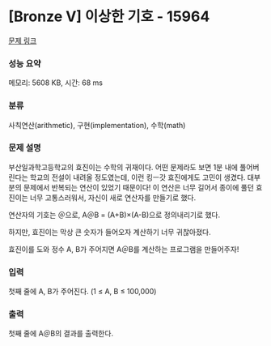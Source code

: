 # [Bronze V] 이상한 기호 - 15964 

[문제 링크](https://www.acmicpc.net/problem/15964) 

### 성능 요약

메모리: 5608 KB, 시간: 68 ms

### 분류

사칙연산(arithmetic), 구현(implementation), 수학(math)

### 문제 설명

<p>부산일과학고등학교의 효진이는 수학의 귀재이다. 어떤 문제라도 보면 1분 내에 풀어버린다는 학교의 전설이 내려올 정도였는데, 이런 킹ㅡ갓 효진에게도 고민이 생겼다. 대부분의 문제에서 반복되는 연산이 있었기 때문이다! 이 연산은 너무 길어서 종이에 풀던 효진이는 너무 고통스러워서, 자신이 새로 연산자를 만들기로 했다.</p>

<p>연산자의 기호는 ＠으로, A＠B = (A+B)×(A-B)으로 정의내리기로 했다.</p>

<p>하지만, 효진이는 막상 큰 숫자가 들어오자 계산하기 너무 귀찮아졌다.</p>

<p>효진이를 도와 정수 A, B가 주어지면 A＠B를 계산하는 프로그램을 만들어주자!</p>

### 입력 

 <p>첫째 줄에 A, B가 주어진다. (1 ≤ A, B ≤ 100,000)</p>

### 출력 

 <p> 첫째 줄에 A＠B의 결과를 출력한다.</p>

